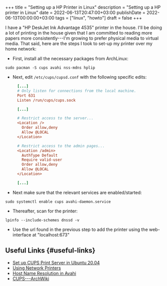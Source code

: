 +++
title = "Setting up a HP Printer in Linux"
description = "Setting up a HP printer in Linux"
date = 2022-06-13T20:47:00+03:00
publishDate = 2022-06-13T00:00:00+03:00
tags = ["linux", "howto"]
draft = false
+++

I have a "HP DeskJet Ink Advantage 4535" printer
in the house. I'll be doing a lot of printing in
the house given that I am committed to reading
more papers more consistently---I'm growing to
prefer physical media to virtual media. That said,
here are the steps I took to set-up my printer
over my home network:

-   First, install all the necessary packages from
    ArchLinux:

```text
sudo pacman -S cups avahi nss-mdns hplip
```

-   Next, edit `/etc/cups/cupsd.conf` with the
    following specific edits:

    ```cfg
      [...]
      # Only listen for connections from the local machine.
      Port 631
      Listen /run/cups/cups.sock

      [...]

      # Restrict access to the server...
      <Location />
        Order allow,deny
        Allow @LOCAL
      </Location>

      # Restrict access to the admin pages...
      <Location /admin>
        AuthType Default
        Require valid-user
        Order allow,deny
        Allow @LOCAL
      </Location>

      [...]
    ```

-   Next make sure that the relevant services are
    enabled/started:

```text
sudo systemctl enable cups avahi-daemon.service
```

-   Thereafter, scan for the printer:

```text
lpinfo --include-schemes dnssd -v
```

-   Use the url found in the previous step to add
    the printer using the web-interface at
    "localhost:673"


## Useful Links {#useful-links}

-   [Set up CUPS Print Server in Ubuntu 20.04](https://linuxhint.com/cups_print_server_ubuntu/)
-   [Using Network Printers](http://localhost:631/help/network.html)
-   [Host Name Resolution in Avahi](https://wiki.archlinux.org/title/Avahi#Hostname_resolution)
-   [CUPS---ArchWiki](https://wiki.archlinux.org/title/CUPS)
